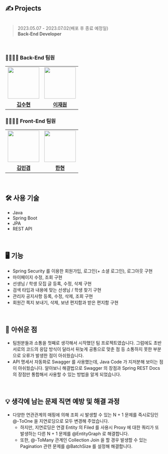 ## ✍️ Projects
  <img src="https://github.com/kimsoohyun3/Development_Lesson_Project/assets/127597074/3b05acca-2743-438d-8151-cdca2a96d971" alt=""/>

> 2023.05.07 - 2023.07.02(배포 후 종료 예정일)    
> **Back-End Developer**

<br/>

### **👨‍👨‍👧‍👧 Back-End 팀원**
<table>
  <tr>
    <td>
      <a href="https://github.com/kimsoohyun3">
        <img src="https://github.com/kimsoohyun3/Development_Lesson_Project/assets/127597074/45669623-a8e1-4f10-b305-2724e9399d93" width="100px" />
      </a>
    </td>
    <td>
      <a href="https://github.com/Pull-Stack">
        <img src="https://avatars.githubusercontent.com/u/108255447?v=4" width="100px" />
      </a>
    </td>
  </tr>
  <tr>
    <td align="center"><b><a href="https://github.com/kimsoohyun3">김수현</a></b></td>
    <td align="center"><b><a href="https://github.com/Pull-Stack">이재원</a></b></td>
  </tr>
</table>

### **👨‍👨‍👧‍👧 Front-End 팀원**
<table>
 <tr>
    <td>
      <a href="https://github.com/reignkk1">
        <img src="https://github.com/kimsoohyun3/Development_Lesson_Project/assets/127597074/75613d3e-d404-46d6-8590-de3efd183c1b" width="100px" />
      </a>
    </td>
    <td>
      <a href="https://github.com/smosco">
        <img src="https://github.com/kimsoohyun3/Development_Lesson_Project/assets/127597074/0721b6e0-d56d-4f58-88ae-597c35ed0867" width="100px" />
      </a>
    </td>
  </tr>
  <tr>
    <td align="center"><b><a href="https://github.com/reignkk1">김민겸</a></b></td>
    <td align="center"><b><a href="https://github.com/smosco">한현</a></b></td>
  </tr>
</table>

</br>

## 🛠 사용 기술
- Java
- Spring Boot
- JPA
- REST API

<br/>

## 🖥 기능
- Spring Security 를 이용한 회원가입, 로그인(+ 소셜 로그인), 로그아웃 구현
- 마이페이지 수정, 조회 구현
- 선생님 / 학생 모집 글 등록, 수정, 삭제 구현
- 검색 타입과 내용에 맞는 선생님 / 학생 찾기 구현
- 관리자 공지사항 등록, 수정, 삭제, 조회 구현
- 회원간 쪽지 보내기, 삭제, 보낸 편지함과 받은 편지함 구현

<br/>

## 💬 아쉬운 점
- 팀원분들과 소통을 첫째로 생각해서 시작했던 팀 프로젝트였습니다.
  그럼에도 초반 서로의 코드의 응답 방식이 달라서 뒤늦게 공통으로 맞춘 점 등 소통하지 못한 부분으로 오류가 발생한 점이 아쉬웠습니다.
- API 명세서 자동화로 Swagger 를 사용했는데, Java Code 가 지저분해 보이는 점이 아쉬웠습니다.
  알아보니 해결법으로 Swagger 의 장점과 Spring REST Docs 의 장점만 통합해서 사용할 수 있는 방법을 알게 되었습니다.

<br/>

## 💡 생각에 남는 문제 직면 예방 및 해결 과정
- 다양한 연관관계의 매핑에 의해 조회 시 발생할 수 있는 N + 1 문제를 즉시로딩인 @-ToOne 을 지연로딩으로 모두 변경해 주었습니다.
  - 하지만, 지연로딩은 연결 Entity 의 Filed 를 사용시 Proxy 에 대한 쿼리가 또 발생하는 다른 N + 1 문제를 @EntityGraph 로 해결합니다.
  - 또한, @-ToMany 관계인 Collection Join 을 할 경우 발생할 수 있는 Pagination 관련 문제를 @BatchSize 를 설정해 해결합니다.
